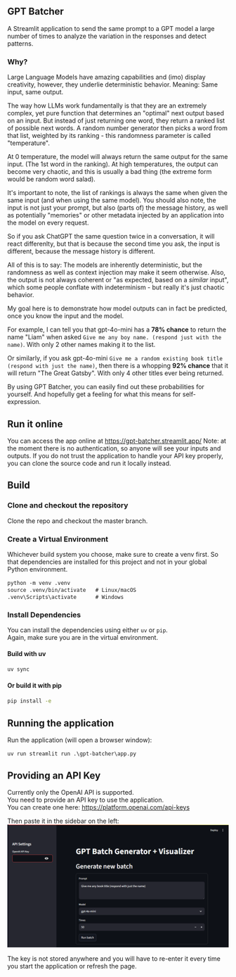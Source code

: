 ## GPT Batcher
A Streamlit application to send the same prompt to a GPT model a large number of times
to analyze the variation in the responses and detect patterns.

### Why?

Large Language Models have amazing capabilities and (imo) display creativity, however,
they underlie deterministic behavior. Meaning: Same input, same output.

The way how LLMs work fundamentally is that they are an extremely complex, yet pure function
that determines an "optimal" next output based on an input. But instead of just returning one
word, they return a ranked list of possible next words. A random number generator then picks a word
from that list, weighted by its ranking - this randomness parameter is called "temperature".

At 0 temperature, the model will always return the same output for the same input. (The 1st word in the ranking).
At high temperatures, the output can become very chaotic, and this is usually a bad thing (the extreme form
would be random word salad).

It's important to note, the list of rankings is always the same when given the same input (and when using the same model).
You should also note, the input is not just your prompt, but also (parts of) the message history, as well as potentially
"memories" or other metadata injected by an application into the model on every request.

So if you ask ChatGPT the same question twice in a conversation, it will react differenlty, but that is because
the second time you ask, the input is different, because the message history is different.

All of this is to say: The models are inherently deterministic, but the randomness as well as context injection
may make it seem otherwise. Also, the output is not always coherent or "as expected, based on a *similar* input",
which some people conflate with indeterminism - but really it's just chaotic behavior.

My goal here is to demonstrate how model outputs can in fact be predicted, once you
know the input and the model.

For example, I can tell you that gpt-4o-mini has a **78% chance** to return
the name "Liam" when asked `Give me any boy name. (respond just with the name)`. With only 2 other names
making it to the list.

Or similarly, if you ask gpt-4o-mini `Give me a random existing book title (respond with just the name)`, then
there is a whopping **92% chance** that it will return "The Great Gatsby". With only 4 other titles ever being returned.

By using GPT Batcher, you can easily find out these probabilities for yourself. And hopefully get a
feeling for what this means for self-expression.

## Run it online
You can access the app online at https://gpt-batcher.streamlit.app/
Note: at the moment there is no authentication, so anyone will see your inputs and outputs.
If you do not trust the application to handle your API key properly,
you can clone the source code and run it locally instead.

## Build
### Clone and checkout the repository
Clone the repo and checkout the master branch.

### Create a Virtual Environment
Whichever build system you choose, make sure to create a venv first.
So that dependencies are installed for this project and not in your global Python environment.
```shell
python -m venv .venv
source .venv/bin/activate   # Linux/macOS
.venv\Scripts\activate      # Windows
```

### Install Dependencies
You can install the dependencies using either `uv` or `pip`.  
Again, make sure you are in the virtual environment.

#### Build with uv
```bash
uv sync
```

#### Or build it with pip
```bash
pip install -e
```


## Running the application
Run the application (will open a browser window):
```shell
uv run streamlit run .\gpt-batcher\app.py
```

## Providing an API Key
Currently only the OpenAI API is supported.  
You need to provide an API key to use the application.  
You can create one here: https://platform.openai.com/api-keys

Then paste it in the sidebar on the left:
![api_key.png](docs/api_key.png)

The key is not stored anywhere and you will have to re-enter it
every time you start the application or refresh the page.